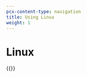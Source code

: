 ```yaml
---
pcx-content-type: navigation
title: Using Linux
weight: 1
---
```


# Linux

{{<directory-listing>}}
